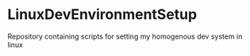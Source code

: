 LinuxDevEnvironmentSetup
========================

Repository containing scripts for setting my homogenous dev system in linux